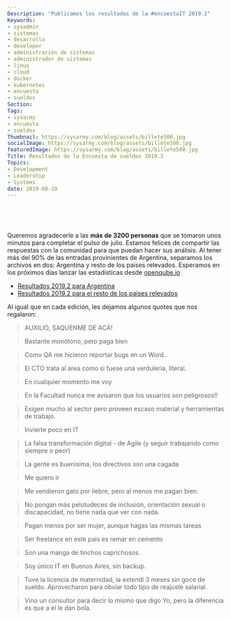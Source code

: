 ```yaml
---
Description: "Publicamos los resultados de la #encuestaIT 2019.2"
Keywords:
- sysadmin 
- sistemas
- desarrollo
- developer
- administración de sistemas
- administrador de sistemas
- linux
- cloud
- docker
- kubernetes
- encuesta
- sueldos
Section: 
Tags:
- sysarmy
- encuesta
- sueldos
Thumbnail: https://sysarmy.com/blog/assets/billete500.jpg
socialImage: https://sysarmy.com/blog/assets/billete500.jpg
featuredImage: https://sysarmy.com/blog/assets/billete500.jpg
Title: Resultados de la Encuesta de sueldos 2019.2
Topics:
- Development
- Leadership
- Systems
date: 2019-08-19
---
```

<p>&nbsp;</p>
<p>&nbsp;</p>

<p>Queremos agradecerle a las <strong>más de 3200 personas</strong> que se tomaron unos minutos para completar el pulso de julio. Estamos felices de compartir las respuestas con la comunidad para que puedan hacer sus análisis. Al tener más del 90% de las entradas provinientes de Argentina, separamos los archivos en dos: Argentina y resto de los países relevados. Esperamos en los próximos días lanzar las estadísticas desde <a href="https://openqube.io">openqube.io</a></p>

<ul>
  <li><a href="https://bit.ly/sueldos20192arg">Resultados 2019.2 para Argentina</a></li>
  <li><a href="https://bit.ly/sueldos20192latam">Resultados 2019.2 para el resto de los países relevados</a></li>
</ul>

Al igual que en cada edición, les dejamos algunos quotes que nos regalaron:
<blockquote><p>AUXILIO, SAQUENME DE ACÁ!</p></blockquote>
<blockquote><p>Bastante monótono, pero paga bien</p></blockquote>
<blockquote><p>Como QA me hicieron reportar bugs en un Word..</p></blockquote>
<blockquote><p>El CTO trata al area como si fuese una verduleria, literal.</p></blockquote>
<blockquote><p>En cualquier momento me voy </p></blockquote>
<blockquote><p>En la Facultad nunca me avisaron que los usuarios son peligrosos!!</p></blockquote>
<blockquote><p>Exigen mucho al sector pero proveen escaso material y herramientas de trabajo.</p></blockquote>
<blockquote><p>Invierte poco en IT</p></blockquote>
<blockquote><p>La falsa transformación digital - de Agile (y seguir trabajando como siempre o peor)</p></blockquote>
<blockquote><p>La gente es buenisima, los directivos son una cagada</p></blockquote>
<blockquote><p>Me quiero ir</p></blockquote>
<blockquote><p>Me vendieron gato por liebre, pero al menos me pagan bien.</p></blockquote>
<blockquote><p>No pongan más pelotudeces de inclusión, orientación sexual o discapacidad, no tiene nada que ver con nada.</p></blockquote>
<blockquote><p>Pagan menos por ser mujer, aunque hagas las mismas tareas</p></blockquote>
<blockquote><p>Ser freelance en este pais es remar en cemento</p></blockquote>
<blockquote><p>Son una manga de tinchos caprichosos.</p></blockquote>
<blockquote><p>Soy único IT en Buenos Aires, sin backup.</p></blockquote>
<blockquote><p>Tuve la licencia de maternidad, la extendí 3 meses sin goce de sueldo. Aprovecharon para obviar todo tipo de reajuste salarial.</p></blockquote>
<blockquote><p>Vino un consultor para decir lo mismo que digo Yo, pero la diferencia es que a el le dan bola.</p></blockquote>
